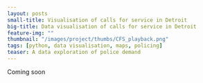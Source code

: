 ```yaml
---
layout: posts
small-title: Visualisation of calls for service in Detroit
big-title: Data visualisation of calls for service in Detroit
feature-img: ""
thumbnail: "/images/project/thumbs/CFS_playback.png"
tags: [python, data visualisation, maps, policing]
teaser: A data exploration of police demand
---
```

Coming soon

<!-- 
### Project background

Coming soon

[comment]: <> (What is police demand. Introduce abreviation CFS)

<a href="/notebooks/Data%20visualisation%20CFS%20-%20Detroit.html" target="_blank"> LINK TO NOTEBOOK </a>
  

### Data 

The data used in these visualisations comes from the following sources:

- [Historical calls for service data for Detroit](https://data.detroitmi.gov/datasets/911-calls-for-service?geometry=-86.058%2C42.028%2C-80.785%2C42.738)

- [Location of Detroit police stations](https://data.detroitmi.gov/Public-Safety/DPD-911-Calls-for-Service-September-20-2016-Presen/wgv9-drfc)

For analysis:
- [Boundaries of police precincts](https://data.detroitmi.gov/datasets/dpd-precincts/data?geometry=-83.758%2C42.264%2C-82.440%2C42.442)

### Maps

The dataset is huge. In order to make the visualisation smoother, we'll select a sample of it. 

Let's say we are interested in visualising CFS demand for the evening shift of January 20, 2019. The shift begins at 4pm and runs for 11 hours.

Click on the map below to open an interactive map


<p align="center">
  <a href="/images/project/maps/CFS_playback.html" target="_blank">
    <video width="100%"  autoplay
       name="CFS playback" src="/images/project/CFS_playback.mov"></video>
  </a>
</p>

<p align="center">
  <em>Interactive map of Detroit CFS</em>
</p>




### Value of the Research


Coming soon


### Link to the project code


Coming soon
-->
